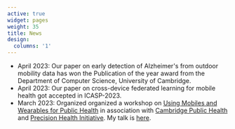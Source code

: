 ```yaml
---
active: true
widget: pages
weight: 35
title: News
design:
  columns: '1'
---
```


- April 2023: Our paper on early detection of Alzheimer's from outdoor mobility data has won the Publication of the year award from the Department of Computer Science, University of Cambridge.
- April 2023: Our paper on cross-device federated learning for mobile health got accepted in ICASP-2023.
- March 2023: Organized organized a workshop on [Using Mobiles and Wearables for Public Health](https://www.cph.cam.ac.uk/events/using-mobiles-and-wearables-public-health) in association with [Cambridge Public Health](https://www.cph.cam.ac.uk/) and [Precision Health Initiative](https://www.precisionhealth.cam.ac.uk/). My talk is [here]("https://www.youtube.com/embed/VHORLuZvpgk").
